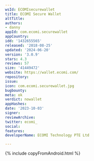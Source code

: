 ```yaml
---
wsId: ECOMIsecurewallet
title: ECOMI Secure Wallet
altTitle: 
authors:
- danny
appId: com.ecomi.securewallet
appCountry: 
idd: '1432655565'
released: '2018-08-25'
updated: '2024-06-20'
version: '3.0.9'
stars: 4.3
reviews: 57
size: '41449472'
website: https://wallet.ecomi.com/
repository: 
issue: 
icon: com.ecomi.securewallet.jpg
bugbounty: 
meta: ok
verdict: nowallet
appHashes: 
date: '2023-10-03'
signer: 
reviewArchive: 
twitter: ecomi_
social: 
features: 
developerName: ECOMI Technology PTE Ltd

---
```


{% include copyFromAndroid.html %}